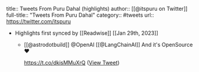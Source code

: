 title:: Tweets From Puru Dahal (highlights)
author:: [[@itspuru on Twitter]]
full-title:: "Tweets From Puru Dahal"
category:: #tweets
url:: https://twitter.com/itspuru

- Highlights first synced by [[Readwise]] [[Jan 29th, 2023]]
	- [[@astrodotbuild]] @OpenAI [[@LangChainAI]] And it's OpenSource ❤️
	  
	  https://t.co/dkisMMuXrQ ([View Tweet](https://twitter.com/itspuru/status/1619062029117190145))